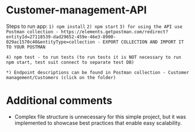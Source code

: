 # Customer-management-API

Steps to run app:
`1) npm install`
`2) npm start`
`3) for using the API use Postman collection - https://elements.getpostman.com/redirect?entityId=27118539-dad29652-459e-46e3-8900-029ac1570c40&entityType=collection - EXPORT COLLECTION AND IMPORT IT TO YOUR POSTMAN`

`4) npm test - to run tests (to run tests it is NOT necessary to run npm start, test suit connect to separate test DB)`

`*) Endpoint descriptions can be found in Postman collection - Customer management/Customers (click on the folder)`

# Additional comments

- Complex file structure is unnecessary for this simple project, but it was implemented to showcase best practices that enable easy scalability.
